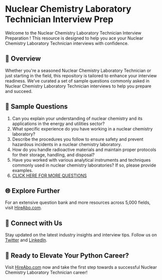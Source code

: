 # Nuclear Chemistry Laboratory Technician Interview Prep

Welcome to the Nuclear Chemistry Laboratory Technician Interview Preparation ! This resource is designed to help you ace your Nuclear Chemistry Laboratory Technician interviews with confidence.

## 🚀 Overview

Whether you're a seasoned Nuclear Chemistry Laboratory Technician or just starting in the field, this repository is tailored to enhance your interview readiness. We've curated a set of sample questions commonly asked in Nuclear Chemistry Laboratory Technician interviews to help you prepare and succeed.

## 📝 Sample Questions

1. Can you explain your understanding of nuclear chemistry and its applications in the energy and utilities sector?
2. What specific experience do you have working in a nuclear chemistry laboratory?
3. Describe the procedures you follow to ensure safety and prevent hazardous incidents in a nuclear chemistry laboratory.
4. How do you handle radioactive materials and maintain proper protocols for their storage, handling, and disposal?
5. Have you worked with various analytical instruments and techniques commonly used in nuclear chemistry laboratories? If so, please provide examples.
6. [CLICK HERE FOR MORE QUESTIONS](https://hireabo.com/job/20_3_23/Nuclear%20Chemistry%20Laboratory%20Technician)

## 🌐 Explore Further

For an extensive question bank and more resources across 5,000 fields, visit [HireAbo.com](https://www.hireabo.com).

## 📱 Connect with Us

Stay updated on the latest industry insights and interview tips. Follow us on [Twitter](https://twitter.com/hireabo) and [LinkedIn](https://www.linkedin.com/in/hire-abo-3609972a8/).

## 🚀 Ready to Elevate Your Python Career?

Visit [HireAbo.com](https://www.hireabo.com) now and take the first step towards a successful Nuclear Chemistry Laboratory Technician career!